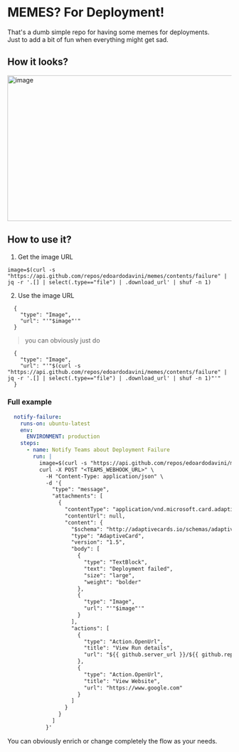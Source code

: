 # MEMES? For Deployment!

That's a dumb simple repo for having some memes for deployments.  
Just to add a bit of fun when everything might get sad.

## How it looks?
<img width="509" height="328" alt="image" src="https://github.com/user-attachments/assets/14b05c24-f0d8-4f39-8444-a8a6fa0d9f58" />


## How to use it?

1. Get the image URL 
```
image=$(curl -s "https://api.github.com/repos/edoardodavini/memes/contents/failure" | jq -r '.[] | select(.type=="file") | .download_url' | shuf -n 1)
```

2. Use the image URL
```
  {
    "type": "Image",
    "url": "'"$image"'"
  }
```

> you can obviously just do 
```
  {
    "type": "Image",
    "url": "'"$(curl -s "https://api.github.com/repos/edoardodavini/memes/contents/failure" | jq -r '.[] | select(.type=="file") | .download_url' | shuf -n 1)"'"
  }
```


### Full example

```yml
  notify-failure:
    runs-on: ubuntu-latest
    env:
      ENVIRONMENT: production
    steps:
      - name: Notify Teams about Deployment Failure
        run: |
          image=$(curl -s "https://api.github.com/repos/edoardodavini/memes/contents/failure" | jq -r '.[] | select(.type=="file") | .download_url' | shuf -n 1)
          curl -X POST "<TEAMS_WEBHOOK_URL>" \
            -H "Content-Type: application/json" \
            -d '{
              "type": "message",
              "attachments": [
                {
                  "contentType": "application/vnd.microsoft.card.adaptive",
                  "contentUrl": null,
                  "content": {
                    "$schema": "http://adaptivecards.io/schemas/adaptive-card.json",
                    "type": "AdaptiveCard",
                    "version": "1.5",
                    "body": [
                      {
                        "type": "TextBlock",
                        "text": "Deployment failed",
                        "size": "large",
                        "weight": "bolder"
                      },
                      {
                        "type": "Image",
                        "url": "'"$image"'"
                      }
                    ],
                    "actions": [
                      {
                        "type": "Action.OpenUrl",
                        "title": "View Run details",
                        "url": "${{ github.server_url }}/${{ github.repository }}/actions/runs/${{ github.run_id }}"
                      },
                      {
                        "type": "Action.OpenUrl",
                        "title": "View Website",
                        "url": "https://www.google.com"
                      }
                    ]
                  }
                }
              ]
            }'
```

You can obviously enrich or change completely the flow as your needs.

